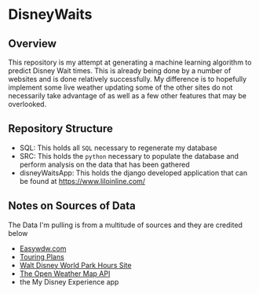 # DisneyWaits

## Overview
This repository is my attempt at generating a machine learning algorithm
to predict Disney Wait times. This is already being done by a number of
websites and is done relatively successfully. My difference is to hopefully
implement some live weather updating some of the other sites do not
necessarily take advantage of as well as a few other features that may be
overlooked.

## Repository Structure

* SQL:
  This holds all `SQL` necessary to regenerate my database
* SRC:
  This holds the `python` necessary to populate the database and perform analysis
  on the data that has been gathered
* disneyWaitsApp: This holds the django developed application that can be found at https://www.liloinline.com/


## Notes on Sources of Data

The Data I'm pulling is from a multitude of sources and they are credited below

* [Easywdw.com ](https://www.easywdw.com/waits/?park=All)
* [Touring Plans](https://touringplans.com/)
* [Walt Disney World Park Hours Site](https://disneyworld.disney.go.com/calendars/day/)
* [The Open Weather Map API](https://openweathermap.org/api)
* the My Disney Experience app
